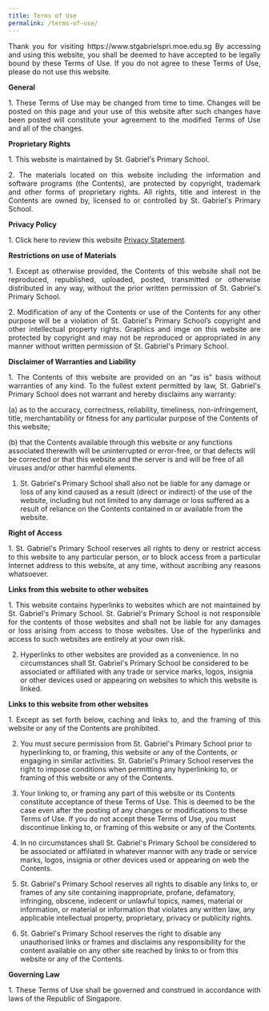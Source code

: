 ```yaml
---
title: Terms of Use
permalink: /terms-of-use/
---
```

<p align="justify">
Thank you for visiting https://www.stgabrielspri.moe.edu.sg By accessing and using this website, you shall be deemed to have accepted to be legally bound by these Terms of Use. If you do not agree to these Terms of Use, please do not use this website.</p>

**General**
<p align="justify">
1.  These Terms of Use may be changed from time to time. Changes will be posted on this page and your use of this website after such changes have been posted will constitute your agreement to the modified Terms of Use and all of the changes. </p>

**Proprietary Rights**
<p align="justify">
1.  This website is maintained by St. Gabriel's Primary School. 
</p>
<p align="justify">
2.  The materials located on this website including the information and software programs (the Contents), are protected by copyright, trademark and other forms of proprietary rights. All rights, title and interest in the Contents are owned by, licensed to or controlled by St. Gabriel's Primary School.</p>
    

**Privacy Policy**
<p align="justify">
1.  Click here to review this website <a href="https://www.stgabrielspri.moe.edu.sg/privacy/">Privacy Statement</a>. </p>

**Restrictions on use of Materials**
<p align="justify">
1.  Except as otherwise provided, the Contents of this website shall not be reproduced, republished, uploaded, posted, transmitted or otherwise distributed in any way, without the prior written permission of St. Gabriel's Primary School.
</p>
<p align="justify">
2.  Modification of any of the Contents or use of the Contents for any other purpose will be a violation of St. Gabriel's Primary School’s copyright and other intellectual property rights. Graphics and imge on this website are protected by copyright and may not be reproduced or appropriated in any manner without written permission of St. Gabriel's Primary School.</p>
    
**Disclaimer of Warranties and Liability**
<p align="justify">
1.  The Contents of this website are provided on an “as is” basis without warranties of any kind. To the fullest extent permitted by law, St. Gabriel's Primary School does not warrant and hereby disclaims any warranty:

(a) as to the accuracy, correctness, reliability, timeliness, non-infringement, title, merchantability or fitness for any particular purpose of the Contents of this website;

(b) that the Contents available through this website or any functions associated therewith will be uninterrupted or error-free, or that defects will be corrected or that this website and the server is and will be free of all viruses and/or other harmful elements.

1.  St. Gabriel's Primary School shall also not be liable for any damage or loss of any kind caused as a result (direct or indirect) of the use of the website, including but not limited to any damage or loss suffered as a result of reliance on the Contents contained in or available from the website. </p>

**Right of Access**
<p align="justify">
1.  St. Gabriel's Primary School reserves all rights to deny or restrict access to this website to any particular person, or to block access from a particular Internet address to this website, at any time, without ascribing any reasons whatsoever. </p>

**Links from this website to other websites**
<p align="justify">
1.  This website contains hyperlinks to websites which are not maintained by St. Gabriel's Primary School. St. Gabriel's Primary School is not responsible for the contents of those websites and shall not be liable for any damages or loss arising from access to those websites. Use of the hyperlinks and access to such websites are entirely at your own risk.

2.  Hyperlinks to other websites are provided as a convenience. In no circumstances shall St. Gabriel's Primary School be considered to be associated or affiliated with any trade or service marks, logos, insignia or other devices used or appearing on websites to which this website is linked. </p>
    

**Links to this website from other websites**
<p align="justify">
1.  Except as set forth below, caching and links to, and the framing of this website or any of the Contents are prohibited.

2.  You must secure permission from St. Gabriel's Primary School prior to hyperlinking to, or framing, this website or any of the Contents, or engaging in similar activities. St. Gabriel's Primary School reserves the right to impose conditions when permitting any hyperlinking to, or framing of this website or any of the Contents.

3.  Your linking to, or framing any part of this website or its Contents constitute acceptance of these Terms of Use. This is deemed to be the case even after the posting of any changes or modifications to these Terms of Use. If you do not accept these Terms of Use, you must discontinue linking to, or framing of this website or any of the Contents.

4.  In no circumstances shall St. Gabriel's Primary School be considered to be associated or affiliated in whatever manner with any trade or service marks, logos, insignia or other devices used or appearing on web the Contents.

5.  St. Gabriel's Primary School reserves all rights to disable any links to, or frames of any site containing inappropriate, profane, defamatory, infringing, obscene, indecent or unlawful topics, names, material or information, or material or information that violates any written law, any applicable intellectual property, proprietary, privacy or publicity rights.

6.  St. Gabriel's Primary School reserves the right to disable any unauthorised links or frames and disclaims any responsibility for the content available on any other site reached by links to or from this website or any of the Contents. </p>
    

**Governing Law**
<p align="justify">
1.  These Terms of Use shall be governed and construed in accordance with laws of the Republic of Singapore. </p>